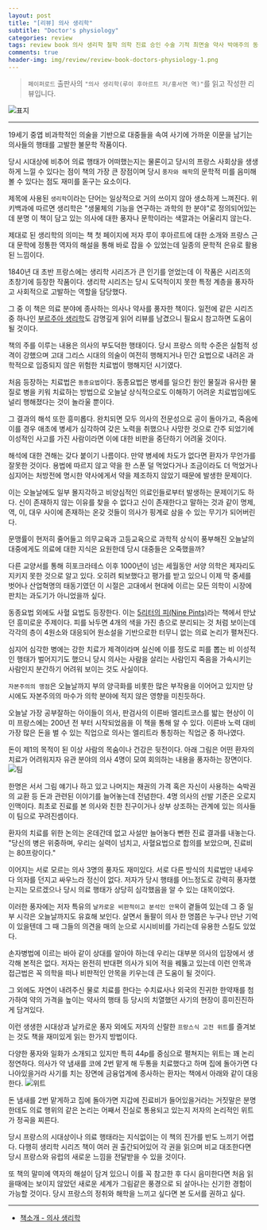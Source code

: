```yaml
---  
layout: post  
title: "[리뷰] 의사 생리학"  
subtitle: "Doctor's physiology"  
categories: review 
tags: review book 의사 생리학 철학 의학 진료 승인 수술 기적 최면술 약사 박애주의 동종요법 명의         
comments: true  
header-img: img/review/review-book-doctors-physiology-1.png
---  
```

  
> `페이퍼로드` 출판사의 `"의사 생리학(루이 후아르트 저/홍서연 역)"`를 읽고 작성한 리뷰입니다.  

![표지](https://theorydb.github.io/assets/img/review/review-book-doctors-physiology-1.png)  

---

19세기 중엽 비과학적인 의술을 기반으로 대중들을 속여 사기에 가까운 이문을 남기는 의사들의 행태를 고발한 불문학 작품이다.

당시 시대상에 비추어 의료 행태가 어떠했는지는 물론이고 당시의 프랑스 사회상을 생생하게 느낄 수 있다는 점이 책의 가장 큰 장점이며 당시 `풍자와 해학`의 문학적 미를 음미해 볼 수 있다는 점도 재미를 돋구는 요소이다.

제목에 사용된 `생리학`이라는 단어는 일상적으로 거의 쓰이지 않아 생소하게 느껴진다. 위키백과에 따르면 생리학은 "생물체의 기능을 연구하는 과학의 한 분야"로 정의되어있는데 분명 이 책이 담고 있는 의사에 대한 풍자나 문학이라는 색깔과는 어울리지 않는다. 

제대로 된 생리학의 의미는 책 첫 페이지에 저자 루이 후아르트에 대한 소개와 프랑스 근대 문학에 정통한 역자의 해설을 통해 바로 잡을 수 있었는데 일종의 문학적 은유로 활용된 느낌이다.

1840년 대 초반 프랑스에는 생리학 시리즈가 큰 인기를 얻었는데 이 작품은 시리즈의 초창기에 등장한 작품이다. 생리학 시리즈는 당시 도덕적이지 못한 특정 계층을 풍자하고 사회적으로 고발하는 역할을 담당했다. 

그 중 이 책은 의료 분야에 종사하는 의사나 약사를 풍자한 책이다. 일전에 같은 시리즈 중 하나인 [부르주아 생리학](https://theorydb.github.io/review/2021/06/18/review-book-bourgeois-physiology/)도 감명깊게 읽어 리뷰를 남겼으니 필요시 참고하면 도움이 될 것이다. 

책의 주를 이루는 내용은 의사의 부도덕한 행태이다. 당시 프랑스 의학 수준은 실험적 성격이 강했으며 고대 그리스 시대의 의술이 여전히 행해지거나 민간 요법으로 내려온 과학적으로 입증되지 않은 위험한 치료법이 행해지던 시기였다.

처음 등장하는 치료법은 `동종요법`이다. 동종요법은 병세를 일으킨 원인 물질과 유사한 물질로 병을 키워 치료하는 방법으로 오늘날 상식적으로도 이해하기 어려운 치료법임에도 널리 행해졌다는 것이 놀라울 뿐이다. 

그 결과의 해석 또한 흥미롭다. 완치되면 모두 의사의 전문성으로 공이 돌아가고, 죽음에 이를 경우 애초에 병세가 심각하여 갖은 노력을 취했으나 사망한 것으로 간주 되었기에 이성적인 사고를 가진 사람이라면 이에 대한 비판을 중단하기 어려울 것이다. 

해석에 대한 견해는 갖다 붙이기 나름이다. 만약 병세에 차도가 없다면 환자가 무언가를 잘못한 것이다. 용법에 따르지 않고 약을 한 스푼 덜 먹었다거나 조금이라도 더 먹었거나 심지어는 처방전에 명시한 약사에게서 약을 제조하지 않았기 때문에 발생한 문제이다. 

이는 오늘날에도 일부 몰지각하고 비양심적인 의료인들로부터 발생하는 문제이기도 하다. 신이 존재하지 않는 이유를 찾을 수 없다고 신이 존재한다고 말하는 것과 같이 명제, 역, 이, 대우 사이에 존재하는 온갖 것들이 의사가 핑계로 삼을 수 있는 무기가 되어버린다.

문맹률이 현저히 줄어들고 의무교육과 고등교육으로 과학적 상식이 풍부해진 오늘날의 대중에게도 의료에 대한 지식은 요원한데 당시 대중들은 오죽했을까? 

다른 교양서를 통해 히포크라테스 이후 1000년이 넘는 세월동안 서양 의학은 제자리도 지키지 못한 것으로 알고 있다. 오히려 퇴보했다고 평가를 받고 있으니 이제 막 중세를 벗어나 산업혁명의 태동기였던 이 시절은 고대에서 현대에 이르는 모든 의학이 시장에 판치는 과도기가 아니었을까 싶다.

동종요법 외에도 사혈 요법도 등장한다. 이는 [5리터의 피(Nine Pints)](https://theorydb.github.io/review/2021/08/13/review-book-nine-pints/)라는 책에서 만났던 흥미로운 주제이다. 피를 놔두면 4개의 색을 가진 층으로 분리되는 것 처럼 보이는데 각각의 층이 4원소와 대응되어 원소설을 기반으로한 터무니 없는 의료 논리가 펼쳐진다.

심지어 심각한 병에는 강한 치료가 제격이라며 실신에 이를 정도로 피를 뽑는 비 이성적인 행태가 벌어지기도 했으니 당시 의사는 사람을 살리는 사람인지 죽음을 가속시키는 사람인지 분간하기 어려워 보이는 것도 사실이다. 

`자본주의의 맹점`은 오늘날까지 부의 양극화를 비롯한 많은 부작용을 이어어고 있지만 당시에도 자본주의의 마수가 의학 분야에 적지 않은 영향을 미친듯하다.

오늘날 가장 공부잘하는 아이들이 의사, 판검사의 이른바 엘리트코스를 밟는 현상이 이미 프랑스에는 200년 전 부터 시작되었음을 이 책을 통해 알 수 있다. 이른바 노력 대비 가장 많은 돈을 벌 수 있는 직업으로 의사는 엘리트라 통칭하는 직업군 중 하나였다. 

돈이 제1의 목적이 된 이상 사람의 목숨이나 건강은 뒷전이다. 아래 그림은 어떤 환자의 치료가 어려워지자 유관 분야의 의사 4명이 모여 회의하는 내용을 풍자하는 장면이다. 
![팀](https://theorydb.github.io/assets/img/review/review-book-doctors-physiology-2.png)  

한명은 서서 그림 얘기나 하고 있고 나머지는 채권의 가격 혹은 자신이 사용하는 숙박권의 교환 등 돈과 관련된 이야기를 늘어놓는데 전념한다. 4명 의사의 선발 기준은 오로지 인맥이다. 최초로 진료를 본 의사와 친한 친구이거나 상부 상조하는 관계에 있는 의사들이 팀으로 꾸려진셈이다. 

환자의 치료를 위한 논의는 온데간데 없고 사설만 늘어놓다 뻔한 진료 결과를 내놓는다. 
"당신의 병은 위중하며, 우리는 실력이 넘치고, 사혈요법으로 합의를 보았으며, 진료비는 80프랑이다."

이어지는 서로 모르는 의사 3명의 풍자도 재미있다. 서로 다른 방식의 치료법만 내세우다 의자를 던지고 싸우느라 정신이 없다. 저자가 당시 행태를 어느정도로 강력히 풍자했는지는 모르겠으나 당시 의료 행태가 상당히 심각했음을 알 수 있는 대목이었다. 

이러한 풍자에는 저자 특유의 `날카로운 비판적이고 분석인 안목`이 곁들여 있는데 그 중 일부 시각은 오늘날까지도 유효해 보인다. 살면서 돌팔이 의사 한 명쯤은 누구나 만난 기억이 있을텐데 그 때 그들의 의견을 매의 눈으로 시시비비를 가리는데 유용한 스킬도 있었다. 

손자병법에 이르는 바아 같이 상대를 알아야 하는데 우리는 대부분 의사의 입장에서 생각해 본적은 없다. 저자는 완전히 반대편 의사가 되어 적을 꿰뚫고 있는데 이런 안목과 접근법은 꼭 의학을 떠나 비판적인 안목을 키우는데 큰 도움이 될 것이다. 

그 외에도 자연이 내려주신 물로 치료를 한다는 수치료사나 외국의 진귀한 한약재를 첨가하여 약의 가격을 높이는 약사의 행태 등 당시의 치열했던 사기의 현장이 흥미진진하게 담겨있다. 

이런 생생한 시대상과 날카로운 풍자 외에도 저자의 신랄한 `프랑스식 고전 위트`를 즐겨보는 것도 책을 재미있게 읽는 한가지 방법이다. 

다양한 풍자와 일화가 소개되고 있지만 특히 44p를 중심으로 펼쳐지는 위트는 꽤 논리정연하다. 의사가 약 냄새를 코에 2번 맡게 해 두통을 치료했다고 하며 집에 돌아가면 다 나아있을거라 사기를 치는 장면에 금융업계에 종사하는 환자는 책에서 아래와 같이 대응한다. 
![위트](https://theorydb.github.io/assets/img/review/review-book-doctors-physiology-3.png)  

돈 냄새를 2번 맡게하고 집에 돌아가면 지갑에 진료비가 들어있을거라는 거짓말은 분명한데도 의료 행위의 같은 논리는 어째서 진실로 통용되고 있는지 저자의 논리적인 위트가 정곡을 찌른다.

당시 프랑스의 시대상이나 의료 행태라는 지식없이는 이 책의 진가를 반도 느끼기 어렵다. 다행히 생리학 시리즈 책이 여러 권 출간되어있어 각 권을 읽으며 비교 대조한다면 당시 프랑스와 유럽의 새로운 느낌을 전달받을 수 있을 것이다.

또 책의 말미에 역자의 해설이 담겨 있으니 이를 꼭 참고한 후 다시 음미한다면 처음 읽을때에는 보이지 않았던 새로운 세계가 그림같은 풍경으로 되 살아나는 신기한 경험이 가능할 것이다. 당시 프랑스의 정취와 해학을 느끼고 싶다면 본 도서를 권하고 싶다.

---

* [책소개 - 의사 생리학](http://www.yes24.com/Product/Goods/104217819?OzSrank=1)


